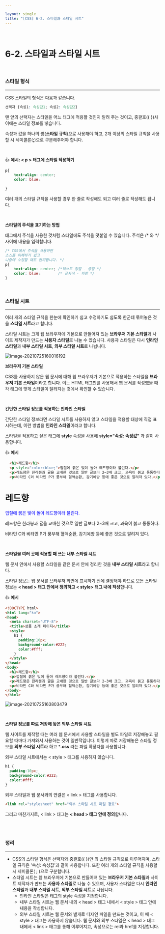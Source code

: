 ```yaml
---

layout: single
title: "[CSS] 6-2. 스타일과 스타일 시트"
---
```


<br>

# 6-2. 스타일과 스타일 시트

<br>

### 스타일 형식

---

CSS 스타일의 형식은 다음과 같습니다. 

```css
선택자 {속성1: 속성값1; 속성2: 속성값2}
```

맨 앞의 선택자는 스타일을 어느 태그에 적용할 것인지 알려 주는 것이고, 중괄호({ })사이에는 스타일 정보를 넣습니다. 

속성과 값을 하나의 쌍(**스타일 규칙**)으로 사용해야 하고, 2개 이상의 스타일 규칙을 사용할 시 세미콜론(**;**)으로 구분해주어야 합니다. 

<br>

👍 **예시: < p > 태그에 스타일 적용하기**

```css
p{
    text-align: center;
    color: blue;
    
}
```

여러 개의 스타일 규칙을 사용할 경우 한 줄로 작성해도 되고 여러 줄로 작성해도 됩니다. 

<br>

**스타일의 주석을 표기하는 방법**

태그에서 주석을 사용한 것처럼 스타일에도 주석을 덧붙일 수 있습니다. 주석은 /* 와 */ 사이에 내용을 입력합니다. 

```css
/* CSS에서 주석을 사용하면 
소스를 이해하기 쉽고
나중에 수정할 때도 편리합니다. */
p{
    text-align: center; /*텍스트 정렬 - 중앙 */
    color: blue;        /* 글자색 - 파랑 */
}
```

<br>

### 스타일 시트

---

여러 개의 스타일 규칙을 한눈에 확인하기 쉽고 수정하기도 쉽도록 한군데 묶어놓은 것을 **스타일 시트**라고 합니다. 

스타일 시트는 크게 웹 브라우저에 기본으로 만들어져 있는 **브라우저 기본 스타일**과 사이트 제작자가 만드는 **사용자 스타일**로 나눌 수 있습니다. 사용자 스타일은 다시 **인라인 스타일**과 **내부 스타일 시트**, **외부 스타일 시트**로 나뉩니다.  

![image-20210725160016192](https://user-images.githubusercontent.com/70505378/127103134-dabbc426-a66d-4ff4-a659-0a17a1ecabab.png)



**브라우저 기본 스타일**

CSS를 사용하지 않은 웹 문서에 대해 웹 브라우저가 기본으로 적용하는 스타일을 **브라우저 기본 스타일**이라고 합니다. 이는 HTML 태그만를 사용해서 웹 문서를 작성했을 때 각 태그에 맞게 스타일이 달라지는 것에서 확인할 수 있습니다. 

<br>

**간단한 스타일 정보를 적용하는 인라인 스타일**

간단한 스타일 정보라면 스타일 시트를 사용하지 않고 스타일을 적용할 대상에 직접 표시하는데, 이런 방법을 **인라인 스타일**이라고 합니다. 

스타일을 적용하고 싶은 태그에 **style** 속성을 사용해 **style="속성: 속성값"** 과 같이 사용합니다. 

👍 **예시**

```html
  <h1>레드향</h1>
  <p style="color:blue;">껍질에 붉은 빛이 돌아 레드향이라 불린다.</p>
  <p>레드향은 한라봉과 귤을 교배한 것으로 일반 귤보다 2~3배 크고, 과육이 붉고 통통하다.</p>
  <p>비타민 C와 비타민 P가 풍부해 혈액순환, 감기예방 등에 좋은 것으로 알려져 있다.</p>
```

  <h1>레드향</h1>
  <p style="color:blue;">껍질에 붉은 빛이 돌아 레드향이라 불린다.</p>
  <p>레드향은 한라봉과 귤을 교배한 것으로 일반 귤보다 2~3배 크고, 과육이 붉고 통통하다.</p>
  <p>비타민 C와 비타민 P가 풍부해 혈액순환, 감기예방 등에 좋은 것으로 알려져 있다.</p>

<br>

**스타일을 여러 곳에 적용할 때 쓰는 내부 스타일 시트**

웹 문서 안에서 사용할 스타일을 같은 문서 안에 정리한 것을 **내부 스타일 시트**라고 합니다. 

스타일 정보는 웹 문서를 브라우저 화면에 표시하기 전에 결정해야 하므로 모든 스타일 정보는 **< head > 태그 안에서 정의하고 < style> 태그 내에 작성**합니다.

👍 **예시**

```html
<!DOCTYPE html>
<html lang="ko">
<head>
  <meta charset="UTF-8">
  <title>상품 소개 페이지</title>
  <style>
    h1 {      
      padding:10px;
      background-color:#222;
      color:#fff;
    }
  </style>
</head>
<body>
  <h1>레드향</h1>
  <p>껍질에 붉은 빛이 돌아 레드향이라 불린다.</p>
  <p>레드향은 한라봉과 귤을 교배한 것으로 일반 귤보다 2~3배 크고, 과육이 붉고 통통하다.</p>
  <p>비타민 C와 비타민 P가 풍부해 혈액순환, 감기예방 등에 좋은 것으로 알려져 있다.</p>
</body>
</html>
```

![image-20210725163803479](https://user-images.githubusercontent.com/70505378/127103208-730a3216-6770-48a7-8289-fecabebc77bf.png)

<br>

**스타일 정보를 따로 저장해 놓은 외부 스타일 시트**

웹 사이트를 제작할 때는 여러 웹 문서에서 사용할 스타일을 별도 파일로 저장해놓고 필요할 때마다 가져와서 사용하는 것이 일반적입니다. 이렇게 따로 저장해놓은 스타일 정보를 **외부 스타일 시트**라 하고 ***.css** 라는 파일 확장자를 사용합니다. 

외부 스타일 시트에서는 < style > 태그를 사용하지 않습니다. 

``` css
h1 {      
  padding:10px;
  background-color:#222;
  color:#fff;
}
```

외부 스타일과 웹 문서와의 연결은 < link > 태그를 사용합니다. 

```html
<link rel="stylesheet" href="외부 스타일 시트 파일 경로">
```

그리고 마찬가지로, < link > 태그는 **< head > 태그 안에 정의**합니다. 

<br>

<br>

### 정리

---

* CSS의 스타일 형식은 선택자와 중괄호({ })안 의 스타일 규칙으로 이루어지며, 스타일 규칙은 '속성: 속성값'과 같이 사용합니다. 또한 여러 개의 스타일 규칙을 사용할 시 세미콜론( ; )으로 구분합니다. 
* 스타일 시트는 웹 브라우저에 기본으로 만들어져 있는 **브라우저 기본 스타일**과 사이트 제작자가 만드는 **사용자 스타일**로 나눌 수 있으며, 사용자 스타일은 다시 **인라인 스타일**과 **내부 스타일 시트**, **외부 스타일 시트**로 나뉩니다.  
  * 인라인 스타일은 태그의 style 속성을 지정합니다. 
  * 내부 스타일 시트는 웹 문서 내의 < head > 태그 내에서 < style > 태그 안에 내용을 작성합니다. 
  * 외부 스타일 시트는 웹 문서와 별개로 디자인 파일을 만드는 것이고, 이 때 < style > 태그는 사용하지 않습니다. 웹 문서와 외부 스타일은 < head > 태그 내에서 < link > 태그를 통해 이루어지고, 속성으로는 rel과 href를 지정합니다. 